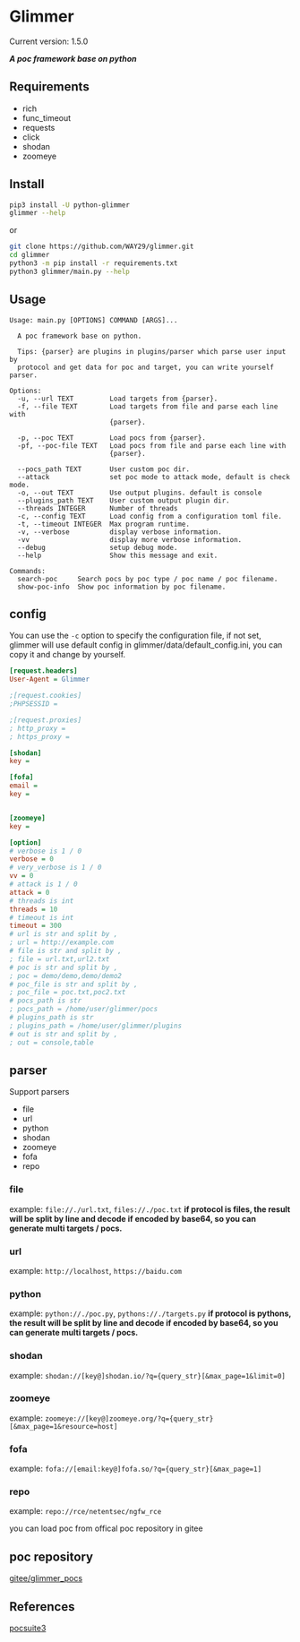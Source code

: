 # Glimmer
Current version: 1.5.0

***A poc framework base on python***

## Requirements
- rich
- func_timeout
- requests
- click
- shodan
- zoomeye

## Install
```bash
pip3 install -U python-glimmer
glimmer --help
```
or
```bash
git clone https://github.com/WAY29/glimmer.git
cd glimmer
python3 -m pip install -r requirements.txt
python3 glimmer/main.py --help
```

## Usage
```
Usage: main.py [OPTIONS] COMMAND [ARGS]...

  A poc framework base on python.

  Tips: {parser} are plugins in plugins/parser which parse user input by
  protocol and get data for poc and target, you can write yourself parser.

Options:
  -u, --url TEXT         Load targets from {parser}.
  -f, --file TEXT        Load targets from file and parse each line with
                         {parser}.

  -p, --poc TEXT         Load pocs from {parser}.
  -pf, --poc-file TEXT   Load pocs from file and parse each line with
                         {parser}.

  --pocs_path TEXT       User custom poc dir.
  --attack               set poc mode to attack mode, default is check mode.
  -o, --out TEXT         Use output plugins. default is console
  --plugins_path TEXT    User custom output plugin dir.
  --threads INTEGER      Number of threads
  -c, --config TEXT      Load config from a configuration toml file.
  -t, --timeout INTEGER  Max program runtime.
  -v, --verbose          display verbose information.
  -vv                    display more verbose information.
  --debug                setup debug mode.
  --help                 Show this message and exit.

Commands:
  search-poc     Search pocs by poc type / poc name / poc filename.
  show-poc-info  Show poc information by poc filename.
```

## config
You can use the `-c` option to specify the configuration file, if not set, glimmer will use default config in glimmer/data/default_config.ini, you can copy it and change by yourself.
```ini
[request.headers]
User-Agent = Glimmer

;[request.cookies]
;PHPSESSID = 

;[request.proxies]
; http_proxy = 
; https_proxy = 

[shodan]
key = 

[fofa]
email = 
key = 


[zoomeye]
key = 

[option]
# verbose is 1 / 0
verbose = 0
# very_verbose is 1 / 0
vv = 0
# attack is 1 / 0
attack = 0
# threads is int
threads = 10
# timeout is int
timeout = 300
# url is str and split by ,
; url = http://example.com
# file is str and split by ,
; file = url.txt,url2.txt
# poc is str and split by ,
; poc = demo/demo,demo/demo2
# poc_file is str and split by ,
; poc_file = poc.txt,poc2.txt
# pocs_path is str
; pocs_path = /home/user/glimmer/pocs
# plugins_path is str
; plugins_path = /home/user/glimmer/plugins
# out is str and split by ,
; out = console,table
```

## parser
Support parsers
- file
- url
- python
- shodan
- zoomeye
- fofa
- repo
### file
example: `file://./url.txt`, `files://./poc.txt`
**if protocol is files, the result will be split by line and decode if encoded by base64, so you can generate multi targets / pocs.**

### url
example: `http://localhost`, `https://baidu.com`

### python
example: `python://./poc.py`, `pythons://./targets.py`
**if protocol is pythons, the result will be split by line and decode if encoded by base64, so you can generate multi targets / pocs.**
### shodan
example: `shodan://[key@]shodan.io/?q={query_str}[&max_page=1&limit=0]`

### zoomeye
example: `zoomeye://[key@]zoomeye.org/?q={query_str}[&max_page=1&resource=host]`

### fofa
example: `fofa://[email:key@]fofa.so/?q={query_str}[&max_page=1]`


### repo
example: `repo://rce/netentsec/ngfw_rce`

you can load poc from offical poc repository in gitee


## poc repository
[gitee/glimmer_pocs](https://gitee.com/guuest/glimmer_pocs)

## References
[pocsuite3](https://github.com/knownsec/pocsuite3)